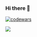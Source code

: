 ### Hi there 👋

[![codewars](https://www.codewars.com/users/username/badges/large)](https://www.codewars.com/users/oklave)   

![](https://github-profile-summary-cards.vercel.app/api/cards/repos-per-language?username=oklave&theme=solarized_dark)
